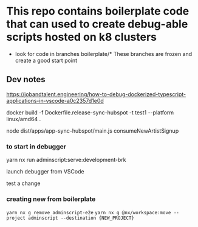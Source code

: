 # This repo contains boilerplate code that can used to create debug-able  scripts hosted on k8 clusters

- look for code in branches boilerplate/*
  These branches are frozen and create a good start point


## Dev notes

https://jobandtalent.engineering/how-to-debug-dockerized-typescript-applications-in-vscode-a0c2357d1e0d

docker build -f Dockerfile.release-sync-hubspot -t test1 --platform linux/amd64 .  

node dist/apps/app-sync-hubspot/main.js consumeNewArtistSignup

### to start in debugger

yarn nx run adminscript:serve:development-brk

launch debugger from VSCode

test a change


### creating new from boilerplate
`yarn nx g remove adminscript-e2e`
`yarn nx g @nx/workspace:move --project adminscript --destination {NEW_PROJECT}`






